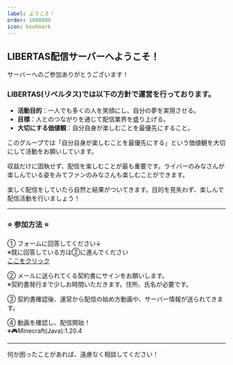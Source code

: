 ```yaml
---
label: ようこそ！
order: 1000000
icon: bookmark
---
```


## LIBERTAS配信サーバーへようこそ！  
サーバーへのご参加ありがとうございます！

### LIBERTAS(リベルタス)では以下の方針で運営を行っております。
- **活動目的**：一人でも多くの人を笑顔にし、自分の夢を実現させる。
- **目標**：人とのつながりを通じて配信業界を盛り上げる。
- **大切にする価値観**：自分自身が楽しむことを最優先にすること。

このグループでは「自分自身が楽しむことを最優先にする」という価値観を大切にして活動をお願いしています。

収益だけに固執せず、配信を楽しむことが最も重要です。ライバーのみなさんが楽しんでいる姿をみてファンのみなさんも楽しむことができます。

楽しく配信をしていたら自然と結果がついてきます。目的を見失わず、楽しんで配信活動を行いましょう！

---

### ⭐ **参加方法** ⭐  
① フォームに回答してください↓  
※既に回答している方は②に進んでください  
[ここをクリック](https://forms.gle/sckcgbppXWGJ9BrJA)

② メールに送られてくる契約書にサインをお願いします。  
※契約書発行まで少しお時間いただきます。住所、氏名が必要です。

③ 契約書確認後、運営から配信の始め方動画や、サーバー情報が送られてきます。

④ 動画を確認し、配信開始！  
※🎮Minecraft(Java):1.20.4

---

何か困ったことがあれば、遠慮なく相談してください！
